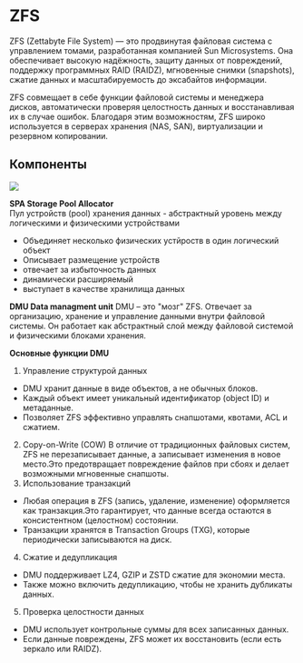 # ZFS

ZFS (Zettabyte File System) — это продвинутая файловая система с управлением томами, разработанная компанией Sun Microsystems. Она обеспечивает высокую надёжность, защиту данных от повреждений, поддержку программных RAID (RAIDZ), мгновенные снимки (snapshots), сжатие данных и масштабируемость до эксабайтов информации.

ZFS совмещает в себе функции файловой системы и менеджера дисков, автоматически проверяя целостность данных и восстанавливая их в случае ошибок. Благодаря этим возможностям, ZFS широко используется в серверах хранения (NAS, SAN), виртуализации и резервном копировании.    

## Компоненты

<image src="https://github.com/LLlMEJIb87/LINUX/blob/main/%D0%94%D0%B8%D1%81%D0%BA%D0%B8/%D0%9A%D0%B0%D1%80%D1%82%D0%B8%D0%BD%D0%BA%D0%B8/zfs_komponenti.PNG">
</p>

__SPA Storage Pool Allocator__     
Пул устройств (pool) хранения данных - абстрактный уровень между логическими и физическими устройствами    

- Объединяет несколько физических устйроств в один логический объект
- Описывает размещение устройств
- отвечает за избыточность данных
- динамически расширяемый
- выступает в качестве хранилища данных

__DMU Data managment unit__
 DMU – это "мозг" ZFS. Отвечает за организацию, хранение и управление данными внутри файловой системы. Он работает как абстрактный слой между файловой системой и физическими блоками хранения.    

__Основные функции DMU__    
1. Управление структурой данных
- DMU хранит данные в виде объектов, а не обычных блоков.
- Каждый объект имеет уникальный идентификатор (object ID) и метаданные.
- Позволяет ZFS эффективно управлять снапшотами, квотами, ACL и сжатием.
2. Copy-on-Write (COW)
В отличие от традиционных файловых систем, ZFS не перезаписывает данные, а записывает изменения в новое место.Это предотвращает повреждение файлов при сбоях и делает возможными мгновенные снапшоты.
3. Использование транзакций
- Любая операция в ZFS (запись, удаление, изменение) оформляется как транзакция.Это гарантирует, что данные всегда остаются в консистентном (целостном) состоянии.
- Транзакции хранятся в Transaction Groups (TXG), которые периодически записываются на диск.
4. Сжатие и дедупликация
- DMU поддерживает LZ4, GZIP и ZSTD сжатие для экономии места.
- Также можно включить дедупликацию, чтобы не хранить дубликаты данных.
5. Проверка целостности данных
- DMU использует контрольные суммы для всех записанных данных.
- Если данные повреждены, ZFS может их восстановить (если есть зеркало или RAIDZ).
